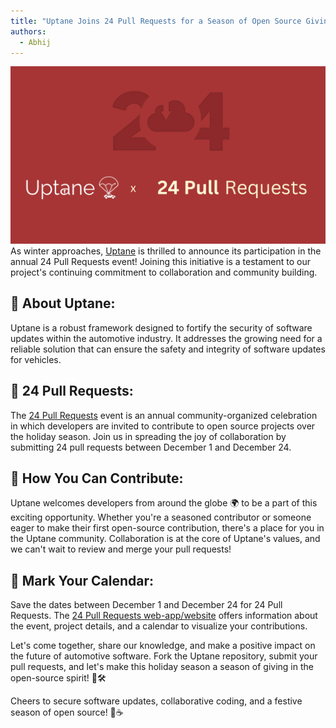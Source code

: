 ```yaml
---
title: "Uptane Joins 24 Pull Requests for a Season of Open Source Giving ❄️"
authors:
  - Abhij
---
```


![](bannerImage.png)
As winter approaches, [Uptane](https://uptane.org/) is thrilled to announce its participation in the annual 24 Pull Requests event! Joining this initiative is a testament to our  project's continuing commitment to collaboration and community building.


## 🤝 About Uptane:

Uptane is a robust framework designed to fortify the security of software updates within the automotive industry. It  addresses the growing need for a reliable solution that can ensure the safety and integrity of software updates for vehicles.

## 🎁 24 Pull Requests:

The [24 Pull Requests](https://24pullrequests.com/) event is an annual community-organized celebration in which developers are invited to contribute to open source projects over the holiday season. Join us in spreading the joy of collaboration by submitting 24 pull requests between December 1 and December 24.

## 🚀 How You Can Contribute:

Uptane welcomes developers from around the globe 🌍 to be a part of this exciting opportunity. Whether you're a seasoned contributor or someone eager to make their first open-source contribution, there's a place for you in the Uptane community.  Collaboration is at the core of Uptane's values, and we can't wait to review and merge your pull requests!

## 📆 Mark Your Calendar:

Save the dates between December 1 and December 24 for 24 Pull Requests. The [24 Pull Requests web-app/website](https://24pullrequests.com/) offers information about the event, project details, and a calendar to visualize your contributions.

Let's come together, share our knowledge, and make a positive impact on the future of automotive software. Fork the Uptane repository, submit your pull requests, and let's make this holiday season a season of giving in the open-source spirit! 🎄🛠️

Cheers to secure software updates, collaborative coding, and a festive season of open source! 🎉☕

